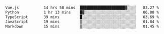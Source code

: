 <!--START_SECTION:waka-->

```txt
Vue.js           14 hrs 58 mins  ████████████████████▓░░░░   83.27 %
Python           1 hr 13 mins    █▓░░░░░░░░░░░░░░░░░░░░░░░   06.80 %
TypeScript       39 mins         █░░░░░░░░░░░░░░░░░░░░░░░░   03.69 %
JavaScript       19 mins         ▒░░░░░░░░░░░░░░░░░░░░░░░░   01.84 %
Markdown         15 mins         ▒░░░░░░░░░░░░░░░░░░░░░░░░   01.45 %
```

<!--END_SECTION:waka-->
